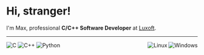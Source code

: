 # Hi, stranger!

I'm Max, professional **C/C++ Software Developer** at [Luxoft](https://www.luxoft.com/).

---
<div>
  <img alt="C"       src="https://img.shields.io/badge/c-%2300599C.svg?style=for-the-badge&logo=c&logoColor=white">
  <img alt="C++"     src="https://img.shields.io/badge/c++-%2300599C.svg?style=for-the-badge&logo=c%2B%2B&logoColor=white">
  <img alt="Python"  src="https://img.shields.io/badge/python-3670A0?style=for-the-badge&logo=python&logoColor=ffdd54">
  
  <img align="right" alt="Windows" src="https://img.shields.io/badge/Windows-0078D6?style=for-the-badge&logo=windows&logoColor=white">
  <img align="right" alt="Linux"   src="https://img.shields.io/badge/Linux-FCC624?style=for-the-badge&logo=linux&logoColor=black">
</div>
